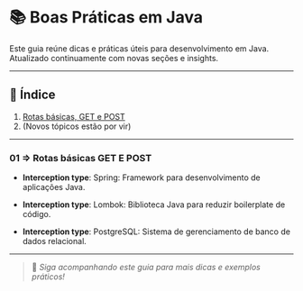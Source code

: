 # 📚 Boas Práticas em Java

Este guia reúne dicas e práticas úteis para desenvolvimento em Java. Atualizado continuamente com novas seções e insights.

---

## 📖 Índice
1.  [Rotas básicas, GET e POST](#Rotas-básicas-GET-e-POST)
2. (Novos tópicos estão por vir)

---

### 01 => Rotas básicas GET E POST

- **Interception type**: Spring: Framework para desenvolvimento de aplicações Java.

- **Interception type**: Lombok: Biblioteca Java para reduzir boilerplate de código.

- **Interception type**: PostgreSQL: Sistema de gerenciamento de banco de dados relacional.



---

> 🚀 *Siga acompanhando este guia para mais dicas e exemplos práticos!*
